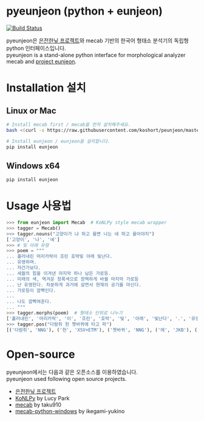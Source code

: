 # pyeunjeon (python + eunjeon)

[![Build Status](https://travis-ci.org/koshort/pyeunjeon.svg?branch=master)](https://travis-ci.org/koshort/pyeunjeon)  

pyeunjeon은 [은전한닢 프로젝트](http://eunjeon.blogspot.kr/)와 mecab 기반의 한국어 형태소 분석기의 독립형 python 인터페이스입니다.  
pyeunjeon is a stand-alone python interface for morphological analyzer mecab and [project eunjeon](http://eunjeon.blogspot.kr/).

# Installation 설치

## Linux or Mac

```bash
# Install mecab first / mecab을 먼저 설치해주세요.
bash <(curl -s https://raw.githubusercontent.com/koshort/peunjeon/master/scripts/mecab.sh)

# Install eunjeon / eunjeon을 설치합니다.
pip install eunjeon
```

## Windows x64

```bash
pip install eunjeon
```

# Usage 사용법
```python
>>> from eunjeon import Mecab  # KoNLPy style mecab wrapper
>>> tagger = Mecab() 
>>> tagger.nouns("고양이가 냐 하고 울면 나는 녜 하고 울어야지")
['고양이', '나', '녜']
>>> # 빛 아래 유령
>>> poem = """
... 흘러내린 머리카락이 흐린 호박빛 아래 빛난다.
... 유영하며.
... 저건가보다.
... 세월의 힘을 이겨낸 마지막 하나 남은 가로등.
... 미래의 색, 역겨운 청록색으로 창백하게 바뀔 마지막 가로등
... 난 유영한다. 차분하게 과거에 살면서 현재의 공기를 마신다.
... 가로등이 깜빡인다.
...
... 나도 깜빡여준다.
... """
>>> tagger.morphs(poem)  # 형태소 단위로 나누기
['흘러내린', '머리카락', '이', '흐린', '호박', '빛', '아래', '빛난다', '.', '유영', '하', '며', '.', '저건가', '보', '다', '.', '세월', '의', '힘', '을', '이겨', '낸', '마지막', '하나', '남', '은', '가로등', '.', '미래', '의', '색', ',', ' 역겨운', '청록색', '으로', '창백', '하', '게', '바뀔', '마지막', '가로등', '난', '유영', '한다', '.', '차분', '하', '게', '과거', '에', '살', '면서', '현재', '의', '공기', '를', '마신다', '.', '가로등', '이', '깜빡인다', '.', '나', '도', ' 깜빡', '여', '준다', '.']
>>> tagger.pos("다람쥐 헌 쳇바퀴에 타고 파")
[('다람쥐', 'NNG'), ('헌', 'XSV+ETM'), ('쳇바퀴', 'NNG'), ('에', 'JKB'), ('타', 'VV'), ('고', 'EC'), ('파', 'VX+EC')]
```

# Open-source

pyeunjeon에서는 다음과 같은 오픈소스를 이용하였습니다.  
pyeunjeon used following open source projects.

* [은전한닢 프로젝트](http://eunjeon.blogspot.kr/)  
* [KoNLPy](http://konlpy.org) by Lucy Park  
* [mecab](https://github.com/taku910/mecab) by taku910  
* [mecab-python-windows](https://github.com/ikegami-yukino/mecab/releases) by ikegami-yukino  

